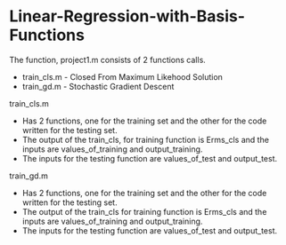# Linear-Regression-with-Basis-Functions
The function, project1.m consists of 2 functions calls. 
   - train_cls.m  - Closed From Maximum Likehood Solution
   - train_gd.m - Stochastic Gradient Descent
  
train_cls.m 
   - Has 2 functions, one for the training set and the other for the code written for the testing set.
   - The output of the train_cls, for training function is Erms_cls and the inputs are values_of_training and    output_training.
   - The inputs for the testing function are values_of_test and output_test.

train_gd.m  
   - Has 2 functions, one for the training set and the other for the code written for the testing set.
   - The output of the train_cls for training function is Erms_cls and the inputs are values_of_training and output_training.
   - The inputs for the testing function are values_of_test and output_test.
  
